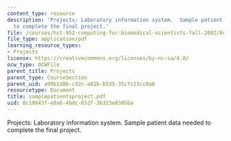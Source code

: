 ```yaml
---
content_type: resource
description: 'Projects: Laboratory information system.  Sample patient data needed
  to complete the final project.'
file: /courses/hst-952-computing-for-biomedical-scientists-fall-2002/8c19843fe8a64bdc652f3b323e8305ba_samplepatientsproject.pdf
file_type: application/pdf
learning_resource_types:
- Projects
license: https://creativecommons.org/licenses/by-nc-sa/4.0/
ocw_type: OCWFile
parent_title: Projects
parent_type: CourseSection
parent_uid: a99b1d86-cd2c-a02b-b535-35c7c23cc0a8
resourcetype: Document
title: samplepatientsproject.pdf
uid: 8c19843f-e8a6-4bdc-652f-3b323e8305ba
---
```

Projects: Laboratory information system.  Sample patient data needed to complete the final project.